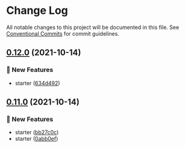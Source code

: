 # Change Log

All notable changes to this project will be documented in this file.
See [Conventional Commits](https://conventionalcommits.org) for commit guidelines.

## [0.12.0](https://github.com/Link-X/simple-decorator/compare/v0.11.0...v0.12.0) (2021-10-14)


### :rocket: New Features

* starter ([634d492](https://github.com/Link-X/simple-decorator/commit/634d4920e00c20e43540464f9219b07f4d121527))



## [0.11.0](https://github.com/Link-X/simple-decorator/compare/v0.10.0...v0.11.0) (2021-10-14)


### :rocket: New Features

* starter ([bb27c0c](https://github.com/Link-X/simple-decorator/commit/bb27c0c16688c6553e16e0632fe3666c135f6c35))
* starter ([0abb0ef](https://github.com/Link-X/simple-decorator/commit/0abb0efe297758ec97979a36603a121ec77e6675))
